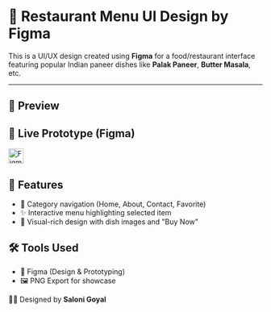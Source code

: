 # 🍲 Restaurant Menu UI Design by Figma

This is a UI/UX design created using **Figma** for a food/restaurant interface featuring popular Indian paneer dishes like **Palak Paneer**, **Butter Masala**, etc.

---

## 📸 Preview

## 🔗 Live Prototype (Figma)

<a href="https://www.figma.com/file/QXBewRm1rwLnLan3FUjDUb/Untitled?type=design&node-id=92%3A212&mode=design" target="_blank">
  <img src="https://upload.wikimedia.org/wikipedia/commons/3/33/Figma-logo.svg" alt="Figma Logo" width="30" style="vertical-align:middle;"/>
</a>

## 🧠 Features

- 🧭 Category navigation (Home, About, Contact, Favorite)
- ✨ Interactive menu highlighting selected item
- 🍛 Visual-rich design with dish images and "Buy Now" 


## 🛠 Tools Used

- 🎨 Figma (Design & Prototyping)
- 🖼 PNG Export for showcase

👩‍💻 Designed by **Saloni Goyal**
